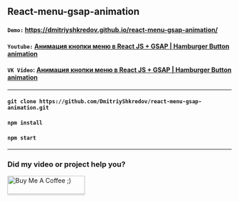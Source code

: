 ## React-menu-gsap-animation

#### `Demo:` https://dmitriyshkredov.github.io/react-menu-gsap-animation/

#### `Youtube:` [Анимация кнопки меню в React JS + GSAP | Hamburger Button animation](https://youtu.be/tSQ5dbRgn6E)

#### `VK Video`: [Анимация кнопки меню в React JS + GSAP | Hamburger Button animation](https://vk.com/video/@tipichnyjvebrazrabotchik?z=video-222570561_456239048%2Fclub222570561%2Fpl_-222570561_-2)

---

#### `git clone https://github.com/DmitriyShkredov/react-menu-gsap-animation.git`

#### `npm install`

#### `npm start`

---

### Did my video or project help you?

<a href="https://www.buymeacoffee.com/DmitriyShkredov" target="_blank"><img src="https://www.buymeacoffee.com/assets/img/custom_images/orange_img.png" alt="Buy Me A Coffee ;)" style="height: 41px !important;width: 174px !important;box-shadow: 0px 3px 2px 0px rgba(190, 190, 190, 0.5) !important;-webkit-box-shadow: 0px 3px 2px 0px rgba(190, 190, 190, 0.5) !important;" ></a>
